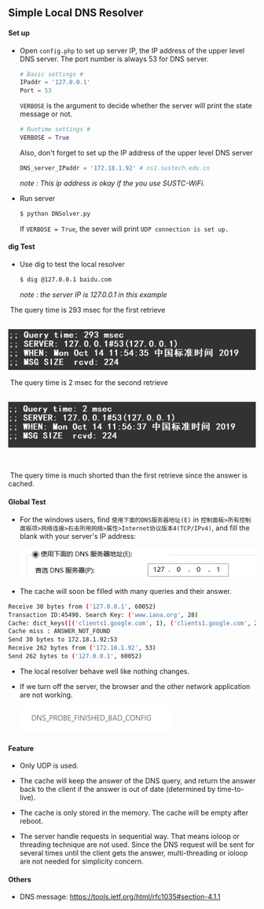 ## Simple Local DNS Resolver

#### Set up

- Open `config.php` to set up server IP, the IP address of the upper level DNS server. The port number is always 53 for DNS server. 

  ```python
  # Basic settings #
  IPaddr = '127.0.0.1'
  Port = 53
  ```

  `VERBOSE` is the argument to decide whether the server will print the state message or not.

  ```python
  # Runtime settings #
  VERBOSE = True
  ```

  Also, don't forget to set up the IP address of the upper level DNS server

  ```python
  DNS_server_IPaddr = '172.18.1.92' # ns1.sustech.edu.cn
  ```

  *note : This ip address is okay if the you use SUSTC-WiFi.*

- Run server

  ```bash
  $ python DNSolver.py
  ```

  If `VERBOSE = True`, the sever will print `UDP connection is set up.`



#### dig Test

- Use dig to test the local resolver

  ```bash
  $ dig @127.0.0.1 baidu.com
  ```

  *note : the server IP is 127.0.0.1 in this example*

​		The query time is 293 msec for the first retrieve

​		![1571025390088](../../archived/img/1571025390088.png)



​		The query time is 2 msec for the second retrieve

​		![1571025437463](../../archived/img/1571025437463.png)

​		

​		The query time is much shorted than the first retrieve since the answer is cached.



#### Global Test

- For the windows users, find `使用下面的DNS服务器地址(E)` in `控制面板>所有控制面板项>网络连接>右击所用网络>属性>Internet协议版本4(TCP/IPv4)`, and fill the blank with your server's IP address:

  ![1571029614944](../../archived/img/1571029614944.png)

-  The cache will soon be filled with many queries and their answer.

  ```bash
  Receive 30 bytes from ('127.0.0.1', 60052)
  Transaction ID:45490. Search Key: ('www.iana.org', 28)
  Cache: dict_keys([('clients1.google.com', 1), ('clients1.google.com', 28), ('config.pinyin.sogou.com', 1), ('ping.pinyin.sogou.com', 1), ('config.pinyin.sogou.com', 28), ('ping.pinyin.sogou.com', 28), ('download.pinyin.sogou.com', 1), ('download.pinyin.sogou.com', 28), ('vortex.data.microsoft.com', 1), ('vortex.data.microsoft.com', 28), ('www.baidu.com', 1), ('www.baidu.com', 28), ('ss1.bdstatic.com', 1), ('cambrian-images.cdn.bcebos.com', 1), ('ss1.bdstatic.com', 28), ('cambrian-images.cdn.bcebos.com', 28), ('ss0.bdstatic.com', 1), ('ss0.bdstatic.com', 28), ('ss0.baidu.com', 1), ('ss0.baidu.com', 28), ('ss2.baidu.com', 1), ('ss2.baidu.com', 28), ('sp1.baidu.com', 1), ('sp1.baidu.com', 28), ('sp0.baidu.com', 1), ('sp0.baidu.com', 28), ('accounts.google.com', 1), ('accounts.google.com', 28), ('www.sogou.com', 1), ('www.sogou.com', 28), ('suggestion.baidu.com', 1), ('suggestion.baidu.com', 28), ('example.com', 1), ('example.com', 28), ('www.iana.org', 1)])    
  Cache miss : ANSWER_NOT_FOUND
  Send 30 bytes to 172.18.1.92:53
  Receive 262 bytes from ('172.18.1.92', 53)
  Send 262 bytes to ('127.0.0.1', 60052)
  ```

- The local resolver behave well like nothing changes.

- If we turn off the server, the browser and the other network application are not working.

  ![1571029897162](../../archived/img/1571029897162.png)



#### Feature

- Only UDP is used.

- The cache will keep the answer of the DNS query, and return the answer back to the client if the answer is out of date (determined by time-to-live).

- The cache is only stored in the memory. The cache will be empty after reboot.
- The server handle requests in sequential way. That means ioloop or threading technique are not used. Since the DNS request will be sent for several times until the client gets the answer, multi-threading or ioloop are not needed for simplicity concern.


#### Others

 - DNS message: https://tools.ietf.org/html/rfc1035#section-4.1.1
